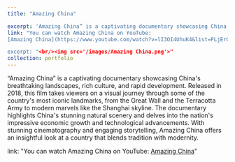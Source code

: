 ```yaml
---
title: "Amazing China"

excerpt: 'Amazing China” is a captivating documentary showcasing China's breathtaking landscapes, rich culture, and rapid development. Released in 2018, this film takes viewers on a visual journey through some of the country's most iconic landmarks, from the Great Wall and the Terracotta Army to modern marvels like the Shanghai skyline. The documentary highlights China's stunning natural scenery and delves into the nation's impressive economic growth and technological advancements. With stunning cinematography and engaging storytelling, Amazing China offers an insightful look at a country that blends tradition with modernity.
link: "You can watch Amazing China on YouTube: 
[Amazing China](https://www.youtube.com/watch?v=lI3OI4UhuK4&list=PLjErQil8g4Tv_9JBbFVlaxm47tLPpabUb&index=2)'

excerpt: "<br/><img src='/images/Amazing China.png'>"
collection: portfolio
---
```


“Amazing China” is a captivating documentary showcasing China's breathtaking landscapes, rich culture, and rapid development. Released in 2018, this film takes viewers on a visual journey through some of the country's most iconic landmarks, from the Great Wall and the Terracotta Army to modern marvels like the Shanghai skyline. The documentary highlights China's stunning natural scenery and delves into the nation's impressive economic growth and technological advancements. With stunning cinematography and engaging storytelling, Amazing China offers an insightful look at a country that blends tradition with modernity.

link: "You can watch Amazing China on YouTube: [Amazing China](https://www.youtube.com/watch?v=lI3OI4UhuK4&list=PLjErQil8g4Tv_9JBbFVlaxm47tLPpabUb&index=2)"

